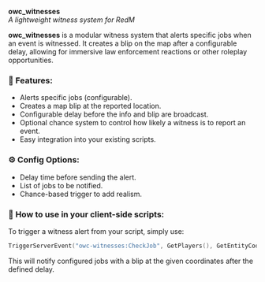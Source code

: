 **owc_witnesses**  
*A lightweight witness system for RedM*

**owc_witnesses** is a modular witness system that alerts specific jobs when an event is witnessed. It creates a blip on the map after a configurable delay, allowing for immersive law enforcement reactions or other roleplay opportunities.

### 🔧 Features:
- Alerts specific jobs (configurable).
- Creates a map blip at the reported location.
- Configurable delay before the info and blip are broadcast.
- Optional chance system to control how likely a witness is to report an event.
- Easy integration into your existing scripts.

### ⚙️ Config Options:
- Delay time before sending the alert.
- List of jobs to be notified.
- Chance-based trigger to add realism.

### 🔗 How to use in your client-side scripts:
To trigger a witness alert from your script, simply use:

```lua
TriggerServerEvent("owc-witnesses:CheckJob", GetPlayers(), GetEntityCoords(witness))
```

This will notify configured jobs with a blip at the given coordinates after the defined delay.
